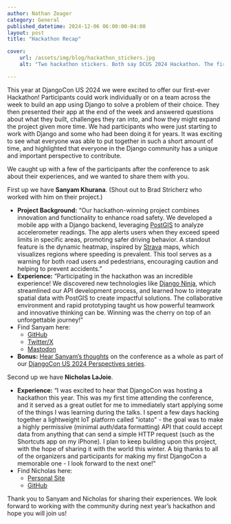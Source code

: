```yaml
---
author: Nathan Zeager
category: General
published_datetime: 2024-12-06 06:00:00-04:00
layout: post
title: "Hackathon Recap"

cover:
    url: /assets/img/blog/hackathon_stickers.jpg
    alt: "Two hackathon stickers. Both say DCUS 2024 Hackathon. The first is a red and yellow sphere with stars to the side. The second is a pink and blue game console."

---
```


This year at DjangoCon US 2024 we were excited to offer our first-ever Hackathon! Participants could work individually or on a team across the week to build an app using Django to solve a problem of their choice. They then presented their app at the end of the week and answered questions about what they built, challenges they ran into, and how they might expand the project given more time. We had participants who were just starting to work with Django and some who had been doing it for years. It was exciting to see what everyone was able to put together in such a short amount of time, and highlighted that everyone in the Django community has a unique and important perspective to contribute.

We caught up with a few of the participants after the conference to ask about their experiences, and we wanted to share them with you.

First up we have **Sanyam Khurana**. (Shout out to Brad Stricherz who worked with him on their project.)

- **Project Background:**  “Our hackathon-winning project combines innovation and functionality to enhance road safety. We developed a mobile app with a Django backend, leveraging [PostGIS](https://postgis.net/) to analyze accelerometer readings. The app alerts users when they exceed speed limits in specific areas, promoting safer driving behavior. A standout feature is the dynamic heatmap, inspired by [Strava](https://www.strava.com/) maps, which visualizes regions where speeding is prevalent. This tool serves as a warning for both road users and pedestrians, encouraging caution and helping to prevent accidents.”
- **Experience:** “Participating in the hackathon was an incredible experience! We discovered new technologies like [Django Ninja](https://django-ninja.dev/), which streamlined our API development process, and learned how to integrate spatial data with PostGIS to create impactful solutions. The collaborative environment and rapid prototyping taught us how powerful teamwork and innovative thinking can be. Winning was the cherry on top of an unforgettable journey!”
- Find Sanyam here:
    - [GitHub](https://github.com/CuriousLearner/)
    - [Twitter/X](https://x.com/ErSanyamKhurana)
    - [Mastodon](https://mastodon.social/@curiouslearner)
- **Bonus:** [Hear Sanyam’s thoughts](https://www.youtube.com/watch?v=M7jthulASzo) on the conference as a whole as part of our [DjangoCon US 2024 Perspectives series](https://www.youtube.com/playlist?list=PL2NFhrDSOxgVFmeAjIMjIyNesLJbwj_-K).

Second up we have **Nicholas LaJoie**.

- **Experience:** “I was excited to hear that DjangoCon was hosting a hackathon this year. This was my first time attending the conference, and it served as a great outlet for me to immediately start applying some of the things I was learning during the talks. I spent a few days hacking together a lightweight IoT platform called "iotato" - the goal was to make a highly permissive (minimal auth/data formatting) API that could accept data from anything that can send a simple HTTP request (such as the Shortcuts app on my iPhone). I plan to keep building upon this project, with the hope of sharing it with the world this winter. A big thanks to all of the organizers and participants for making my first DjangoCon a memorable one - I look forward to the next one!”
- Find Nicholas here:
    - [Personal Site](https://lajoie.me/)
    - [GitHub](https://github.com/SpudNiche)

Thank you to Sanyam and Nicholas for sharing their experiences. We look forward to working with the community during next year’s hackathon and hope you will join us!
